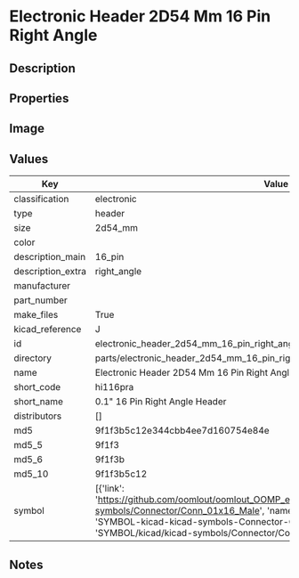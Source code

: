 # Electronic Header 2D54 Mm 16 Pin Right Angle

## Description

## Properties


## Image


## Values

| Key | Value |
| --- | --- |
| classification | electronic |
| type | header |
| size | 2d54_mm |
| color |  |
| description_main | 16_pin |
| description_extra | right_angle |
| manufacturer |  |
| part_number |  |
| make_files | True |
| kicad_reference | J |
| id | electronic_header_2d54_mm_16_pin_right_angle |
| directory | parts/electronic_header_2d54_mm_16_pin_right_angle |
| name | Electronic Header 2D54 Mm 16 Pin Right Angle |
| short_code | hi116pra |
| short_name | 0.1" 16 Pin Right Angle Header |
| distributors | [] |
| md5 | 9f1f3b5c12e344cbb4ee7d160754e84e |
| md5_5 | 9f1f3 |
| md5_6 | 9f1f3b |
| md5_10 | 9f1f3b5c12 |
| symbol | [{'link': 'https://github.com/oomlout/oomlout_OOMP_eda_V2/tree/main/SYMBOL/kicad/kicad-symbols/Connector/Conn_01x16_Male', 'name': 'Connector : Conn_01x16_Male', 'id': 'SYMBOL-kicad-kicad-symbols-Connector-Conn_01x16_Male', 'directory': 'SYMBOL/kicad/kicad-symbols/Connector/Conn_01x16_Male/'}] |

## Notes

